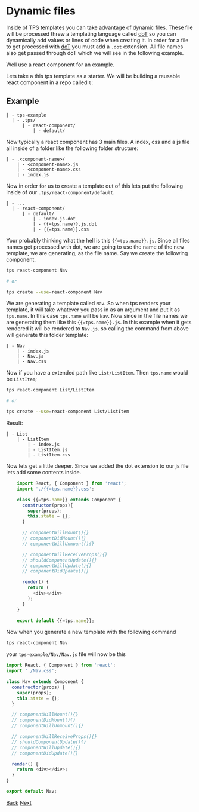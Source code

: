 # Dynamic files

Inside of TPS templates you can take advantage of dynamic files. These file will be processed threw a templating language called [doT](http://olado.github.io/doT/index.html)
 so you can dynamically add values or lines of code when creating it. In order for a file to get processed with [doT](http://olado.github.io/doT/index.html)
 you must add a `.dot` extension. All file names also get passed through doT which we will see in the following example.

Well use a react component for an example.

Lets take a this tps template as a starter. We will be building a reusable react component in a repo called `t`:

## Example

    | - tps-example
      | - .tps/
          | - react-component/
              | - default/

Now typically a react component has 3 main files. A index, css and a js file all inside of a folder like the following folder structure:

    | - .<component-name>/
        | - <component-name>.js
        | - <component-name>.css
        | - index.js

Now in order for us to create a template out of this lets put the following inside of our `.tps/react-component/default`.

    | - ...
      | - react-component/
          | - default/
              | - index.js.dot
              | - {{=tps.name}}.js.dot
              | - {{=tps.name}}.css

Your probably thinking what the hell is this `{{=tps.name}}.js`. Since all files names get processed with dot, we are going to use the name of the new template, we are generating, as the file name. Say we create the following component.

```bash
tps react-component Nav

# or

tps create --use=react-component Nav
```

We are generating a template called `Nav`. So when tps renders your template, it will take whatever you pass in as an argument and put it as `tps.name`.
In this case `tps.name` will be `Nav`. Now since in the file names we are generating them like this `{{=tps.name}}.js`. In this example when it gets rendered it will be rendered to `Nav.js`. so calling the command from above will generate this folder template:

    | - Nav
        | - index.js
        | - Nav.js
        | - Nav.css

Now if you have a extended path like `List/ListItem`. Then `tps.name` would be `ListItem`;

```bash
tps react-component List/ListItem

# or

tps create --use=react-component List/ListItem
```

Result:

    | - List
        | - ListItem
            | - index.js
            | - ListItem.js
            | - ListItem.css

Now lets get a little deeper. Since we added the dot extension to our js file lets add some contents inside.

```javascript
    import React, { Component } from 'react';
    import './{{=tps.name}}.css';

    class {{=tps.name}} extends Component {
      constructor(props){
        super(props);
        this.state = {};
      }

      // componentWillMount(){}
      // componentDidMount(){}
      // componentWillUnmount(){}

      // componentWillReceiveProps(){}
      // shouldComponentUpdate(){}
      // componentWillUpdate(){}
      // componentDidUpdate(){}

      render() {
        return (
          <div></div>
        );
      }
    }

    export default {{=tps.name}};
```

Now when you generate a new template with the following command

```bash
tps react-component Nav
```

your `tps-example/Nav/Nav.js` file will now be this

```javascript
import React, { Component } from 'react';
import './Nav.css';

class Nav extends Component {
  constructor(props) {
    super(props);
    this.state = {};
  }

  // componentWillMount(){}
  // componentDidMount(){}
  // componentWillUnmount(){}

  // componentWillReceiveProps(){}
  // shouldComponentUpdate(){}
  // componentWillUpdate(){}
  // componentDidUpdate(){}

  render() {
    return <div></div>;
  }
}

export default Nav;
```

[Back](./packages.md)
[Next](./settings/README.md)
